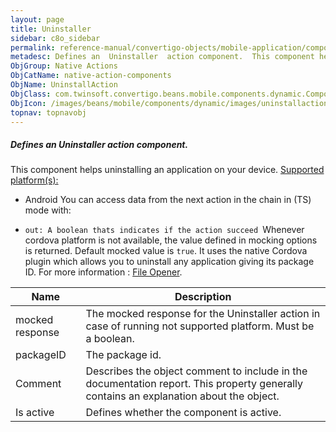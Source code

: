 ```yaml
---
layout: page
title: Uninstaller
sidebar: c8o_sidebar
permalink: reference-manual/convertigo-objects/mobile-application/components/native-action-components/uninstaller/
metadesc: Defines an  Uninstaller  action component.  This component helps uninstalling an application on your device.  Supported platform(s)    Android  You ca
ObjGroup: Native Actions
ObjCatName: native-action-components
ObjName: UninstallAction
ObjClass: com.twinsoft.convertigo.beans.mobile.components.dynamic.ComponentManager$1
ObjIcon: /images/beans/mobile/components/dynamic/images/uninstallaction_color_32x32.png
topnav: topnavobj
---
```

##### Defines an <i>Uninstaller</i> action component. 
This component helps uninstalling an application on your device.
<u>Supported platform(s):</u>
 - Android
You can access data from the next action in the chain in (TS) mode with: <code>
 - out: A boolean thats indicates if the action succeed
</code>Whenever cordova platform is not available, the value defined in mocking options is returned.
 Default mocked value is <code>true</code>.
 It uses the native Cordova plugin which allows you to uninstall any application giving its package ID.
 For more information : <a target='_blank' href='https://ionicframework.com/docs/v3/native/file-opener/'>File Opener</a>.

Name | Description 
--- | ---
mocked response | The mocked response for the Uninstaller action in case of running not supported platform. Must be a boolean.
packageID | The package id.
Comment | Describes the object comment to include in the documentation report.  This property generally contains an explanation about the object. 
Is active | Defines whether the component is active. 


